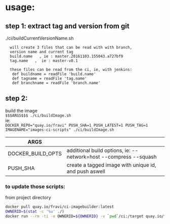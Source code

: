 # usage:

  ## step 1: extract tag and version from git 
  ./ci/buildCurrentVersionName.sh
    
      will create 3 files that can be read with with branch, 
      version name and current tag
      build.name   , ie : master.20161103.155043.a727bf9 
      tag.name   ,  ie : master-v0.1 
      
      these files can be read from the ci, ie, with jenkins:
       def buildname = readFile 'build.name'
       def tagname = readFile 'tag.name'
       def branchname = readFile 'branch.name'
  ## step 2:
   build the image  
   `$$$ARGS$$$ ./ci/buildImage.sh`  
   ie:   
   `DOCKER_REPO="quay.io/fravi" PUSH_SHA=1 PUSH_LATEST=1 PUSH_TAG=1 IMAGENAME="images-ci-scripts" ./ci/buildImage.sh`
   
             
 | ARGS| |
 |---|---|
 | DOCKER_BUILD_OPTS | additional build options, ie: --network=host --compress --squash |
 | PUSH_SHA | create a tagged image with unique id, and push aswell |
       
     

     
### to update those scripts:
from project directory
```bash
docker pull quay.io/fravi/ci-imagebuilder:latest
OWNERID=$(stat -c '%u' ./)
docker run --rm -ti -e OWNERID=${OWNERID} -v `pwd`/ci:/target quay.io/fravi/ci-imagebuilder:latest




```
